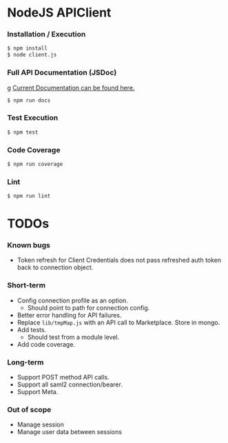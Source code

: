 # NodeJS APIClient 


### Installation / Execution 
```sh
$ npm install
$ node client.js
```

### Full API Documentation (JSDoc)
g
[Current Documentation can be found here.](docs/)

```sh
$ npm run docs
```

### Test Execution
```sh
$ npm test
```


### Code Coverage
```sh
$ npm run coverage
```



### Lint
```sh
$ npm run lint
```


# TODOs

### Known bugs
* Token refresh for Client Credentials does not pass refreshed auth token back to connection object. 

### Short-term
* Config connection profile as an option. 
	* Should point to path for connection config. 
* Better error handling for API failures. 
* Replace `lib/tmpMap.js` with an API call to Marketplace. Store in mongo. 
* Add tests. 
	* Should test from a module level.
* Add code coverage. 

### Long-term
* Support POST method API calls. 
* Support all saml2 connection/bearer. 
* Support Meta.

### Out of scope
* Manage session
* Manage user data between sessions